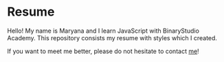 # Resume
Hello! My name is Maryana and I learn JavaScript with BinaryStudio Academy.
This repository consists my resume with styles which I created.

If you want to meet me better, please do not hesitate to contact [me](https://maryanamor.github.io/homepage/)!
